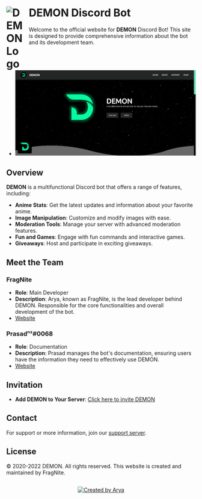 # <img src="https://cdn.discordapp.com/emojis/976777330506739752.png" alt="DEMON Logo" style="width:50px; float:left; margin-right:10px;"> DEMON Discord Bot

Welcome to the official website for **DEMON** Discord Bot! This site is designed to provide comprehensive information about the bot and its development team.

- ![Homepage](src/images/homepage.png)


## Overview

**DEMON** is a multifunctional Discord bot that offers a range of features, including:

- **Anime Stats**: Get the latest updates and information about your favorite anime.
- **Image Manipulation**: Customize and modify images with ease.
- **Moderation Tools**: Manage your server with advanced moderation features.
- **Fun and Games**: Engage with fun commands and interactive games.
- **Giveaways**: Host and participate in exciting giveaways.

## Meet the Team

### FragNite
- **Role**: Main Developer
- **Description**: Arya, known as FragNite, is the lead developer behind DEMON. Responsible for the core functionalities and overall development of the bot.
- [Website](https://fragnite.vercel.app)

### Prasadⁿᶻ#0068
- **Role**: Documentation
- **Description**: Prasad manages the bot's documentation, ensuring users have the information they need to effectively use DEMON.
- [Website](https://itzzneo13.github.io)

## Invitation

- **Add DEMON to Your Server**: [Click here to invite DEMON](https://bit.ly/demonbotop)

## Contact

For support or more information, join our [support server](https://discord.gg/5MredjDjed).

## License

© 2020-2022 DEMON. All rights reserved. This website is created and maintained by FragNite.

##
<p align="center">
  <a href="https://github.com/iaryasharma" alt="https://github.com/iaryasharma">
    <img src="https://img.shields.io/static/v1?style=for-the-badge&label=CREATED%20BY&message=iaryasharma&color=000000&logo=GitHub" alt="Created by Arya" />
  </a>
</p>
